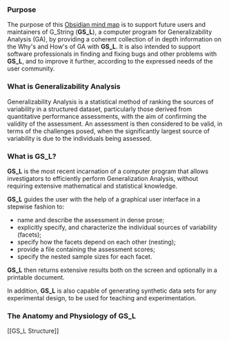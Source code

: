 ### Purpose
The purpose of this [Obsidian mind map](https://help.obsidian.md/Start+here) is to support future users and maintainers of G_String (**GS_L**), a computer program for Generalizability Analysis (GA), by providing a coherent collection of in depth information on the Why's and How's of GA with **GS_L**. It is also intended to support software professionals in finding and fixing bugs and other problems with **GS_L**, and to improve it further, according to the expressed needs of the user community.

### What is Generalizability Analysis
Generalizability Analysis is a statistical method of ranking the sources of variability in a  structured dataset, particularly those derived from quantitative performance assessments, with the aim of confirming the validity of the assessment. An assessment is then considered to be valid, in terms of the challenges posed, when the significantly largest source of variability is due to the individuals being assessed.

### What is GS_L?
**GS_L** is the most recent incarnation of a computer program that allows investigators to efficiently perform Generalization Analysis, without requiring extensive mathematical and statistical knowledge.

**GS_L** guides the user with the help of a graphical user interface in a stepwise fashion to:
- name and describe the assessment in dense prose;
- explicitly specify, and characterize the individual sources of variability (facets);
- specify how the facets depend on each other (nesting);
- provide a file containing the assessment scores;
- specify the nested sample sizes for each facet.

**GS_L** then returns extensive results both on the screen and optionally in a printable document.

In addition, **GS_L** is also capable of generating synthetic data sets for any experimental design, to be used for teaching and experimentation.

### The Anatomy and Physiology of GS_L
[[GS_L Structure]]
